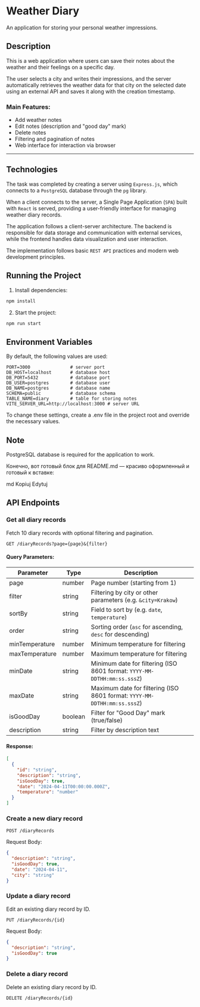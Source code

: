 # Weather Diary

An application for storing your personal weather impressions.

## Description

This is a web application where users can save their notes about the weather and their feelings on a specific day.

The user selects a city and writes their impressions, and the server automatically retrieves the weather data for that city on the selected date using an external API and saves it along with the creation timestamp.

### Main Features:
- Add weather notes
- Edit notes (description and "good day" mark)
- Delete notes
- Filtering and pagination of notes
- Web interface for interaction via browser

---
## Technologies

The task was completed by creating a server using `Express.js`, which connects to a `PostgreSQL` database through the `pg` library.

When a client connects to the server, a Single Page Application (`SPA`) built with `React` is served, providing a user-friendly interface for managing weather diary records.

The application follows a client-server architecture. The backend is responsible for data storage and communication with external services, while the frontend handles data visualization and user interaction.

The implementation follows basic `REST API` practices and modern web development principles.
## Running the Project

1. Install dependencies:
```bash
npm install
```
2. Start the project:
```bash
npm run start
```
## Environment Variables
By default, the following values are used:
``` .env
PORT=3000               # server port  
DB_HOST=localhost       # database host  
DB_PORT=5432            # database port  
DB_USER=postgres        # database user  
DB_NAME=postgres        # database name  
SCHEMA=public           # database schema  
TABLE_NAME=diary        # table for storing notes  
VITE_SERVER_URL=http://localhost:3000 # server URL
```
To change these settings, create a .env file in the project root and override the necessary values.


## Note
PostgreSQL database is required for the application to work.

Конечно, вот готовый блок для README.md — красиво оформленный и готовый к вставке:

md
Kopiuj
Edytuj
## API Endpoints

### Get all diary records

Fetch 10 diary records with optional filtering and pagination.

```GET /diaryRecords?page={page}&{filter}```



#### Query Parameters:
| Parameter | Type   | Description                                  |
|-----------|--------|----------------------------------------------|
| page      | number | Page number (starting from 1)                |
| filter         | string   | Filtering by city or other parameters (e.g. `&city=Krakow`)|
| sortBy         | string   | Field to sort by (e.g. `date`, `temperature`)              |
| order          | string   | Sorting order (`asc` for ascending, `desc` for descending) |
| minTemperature | number   | Minimum temperature for filtering                          |
| maxTemperature | number   | Maximum temperature for filtering                          |
| minDate        | string   | Minimum date for filtering (ISO 8601 format: `YYYY-MM-DDTHH:mm:ss.sssZ`)|
| maxDate        | string   | Maximum date for filtering (ISO 8601 format: `YYYY-MM-DDTHH:mm:ss.sssZ`)|
| isGoodDay      | boolean  | Filter for "Good Day" mark (true/false)                    |
| description    | string   | Filter by description text                                 |city=Krakow`) |

#### Response:
```json
[
  {
    "id": "string",
    "description": "string",
    "isGoodDay": true,
    "date": "2024-04-11T00:00:00.000Z",
    "temperature": "number"
  }
]
```

### Create a new diary record

```POST /diaryRecords```

Request Body:
```json
{
  "description": "string",
  "isGoodDay": true,
  "date": "2024-04-11",
  "city": "string"
}
```

### Update a diary record
Edit an existing diary record by ID.


```PUT /diaryRecords/{id}```

Request Body:

```json
{
  "description": "string",
  "isGoodDay": true
}
```

### Delete a diary record
Delete an existing diary record by ID.


```DELETE /diaryRecords/{id}```

